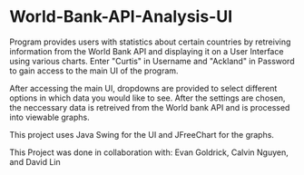 # World-Bank-API-Analysis-UI
Program provides users with statistics about certain countries by retreiving information from the World Bank API and displaying it on a User Interface using various charts. Enter "Curtis" in Username and "Ackland" in Password to gain access to the main UI of the program.

After accessing the main UI, dropdowns are provided to select different options in which data you would like to see. After the settings are chosen, the neccessary data is retreived from the World bank API and is processed into viewable graphs.

This project uses Java Swing for the UI and JFreeChart for the graphs.

This Project was done in collaboration with: Evan Goldrick, Calvin Nguyen, and David Lin
